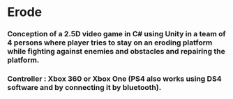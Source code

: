 # Erode
### Conception of a 2.5D video game in C# using Unity in a team of 4 persons where player tries to stay on an eroding platform while fighting against enemies and obstacles and repairing the platform.
### Controller : Xbox 360 or Xbox One (PS4 also works using DS4 software and by connecting it by bluetooth).
